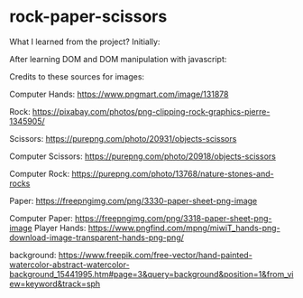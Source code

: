 # rock-paper-scissors

What I learned from the project?
Initially:

After learning DOM and DOM manipulation with javascript:



Credits to these sources for images:

Computer Hands: https://www.pngmart.com/image/131878

Rock: https://pixabay.com/photos/png-clipping-rock-graphics-pierre-1345905/

Scissors: https://purepng.com/photo/20931/objects-scissors

Computer Scissors: https://purepng.com/photo/20918/objects-scissors

Computer Rock: https://purepng.com/photo/13768/nature-stones-and-rocks

Paper: https://freepngimg.com/png/3330-paper-sheet-png-image

Computer Paper: https://freepngimg.com/png/3318-paper-sheet-png-image
Player Hands: https://www.pngfind.com/mpng/miwiT_hands-png-download-image-transparent-hands-png-png/

background: https://www.freepik.com/free-vector/hand-painted-watercolor-abstract-watercolor-background_15441995.htm#page=3&query=background&position=1&from_view=keyword&track=sph
